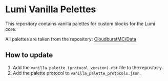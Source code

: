 # Lumi Vanilla Pelettes
This repository contains vanilla palettes for custom blocks for the Lumi core.

All palettes are taken from the repository: [CloudburstMC/Data](https://github.com/CloudburstMC/Data)

## How to update
1. Add the `vanilla_palette_(protocol_version).nbt` file to the repository.
2. Add the palette protocol to `vanilla_palette_protocols.json`.